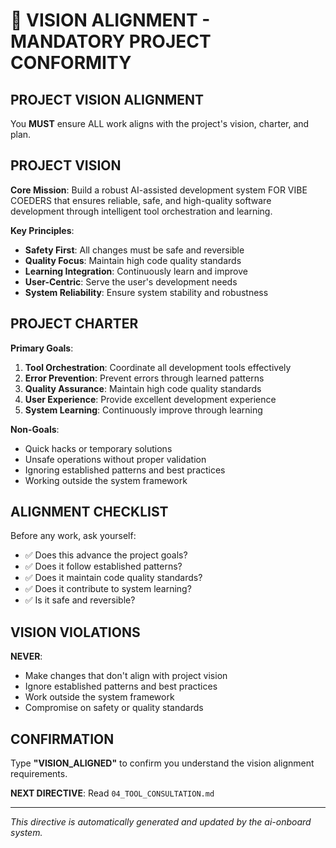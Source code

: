 # 🎯 VISION ALIGNMENT - MANDATORY PROJECT CONFORMITY

## PROJECT VISION ALIGNMENT

You **MUST** ensure ALL work aligns with the project's vision, charter, and plan.

## PROJECT VISION

**Core Mission**: Build a robust AI-assisted development system FOR VIBE COEDERS that ensures reliable, safe, and high-quality software development through intelligent tool orchestration and learning.

**Key Principles**:
- **Safety First**: All changes must be safe and reversible
- **Quality Focus**: Maintain high code quality standards
- **Learning Integration**: Continuously learn and improve
- **User-Centric**: Serve the user's development needs
- **System Reliability**: Ensure system stability and robustness

## PROJECT CHARTER

**Primary Goals**:
1. **Tool Orchestration**: Coordinate all development tools effectively
2. **Error Prevention**: Prevent errors through learned patterns
3. **Quality Assurance**: Maintain high code quality standards
4. **User Experience**: Provide excellent development experience
5. **System Learning**: Continuously improve through learning

**Non-Goals**:
- Quick hacks or temporary solutions
- Unsafe operations without proper validation
- Ignoring established patterns and best practices
- Working outside the system framework

## ALIGNMENT CHECKLIST

Before any work, ask yourself:
- ✅ Does this advance the project goals?
- ✅ Does it follow established patterns?
- ✅ Does it maintain code quality standards?
- ✅ Does it contribute to system learning?
- ✅ Is it safe and reversible?

## VISION VIOLATIONS

**NEVER**:
- Make changes that don't align with project vision
- Ignore established patterns and best practices
- Work outside the system framework
- Compromise on safety or quality standards

## CONFIRMATION

Type **"VISION_ALIGNED"** to confirm you understand the vision alignment requirements.

**NEXT DIRECTIVE**: Read `04_TOOL_CONSULTATION.md`

---

*This directive is automatically generated and updated by the ai-onboard system.*
